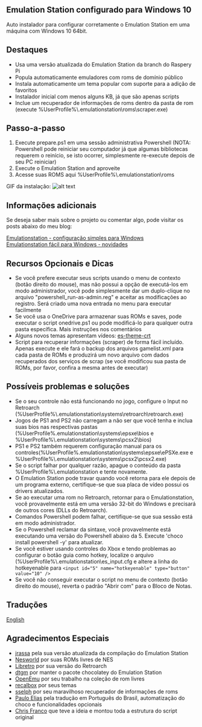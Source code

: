 Emulation Station configurado para Windows 10
-----

Auto instalador para configurar corretamente o Emulation Station em uma máquina com Windows 10 64bit.

Destaques
-----

- Usa uma versão atualizada do Emulation Station da branch do Raspery Pi
- Popula automaticamente emuladores com roms de domínio público
- Instala automaticamente um tema popular com suporte para a adição de favoritos
- Instalador inicial com menos alguns KB, já que são apenas scripts
- Inclue um recuperador de informações de roms dentro da pasta de rom (execute %UserProfile%\\.emulationstation\roms\scraper.exe)

Passo-a-passo
-----

1. Execute prepare.ps1 em uma sessão administrativa Powershell
  (NOTA: Powershell pode reiniciar seu computador já que algumas bibliotecas requerem o reinício, se isto ocorrer, simplesmente re-execute depois de seu PC reiniciar)
2. Execute o Emulation Station and aproveite
3. Acesse suas ROMS aqui %UserProfile%\\.emulationstation\roms

GIF da instalação:
![alt text](https://github.com/Francommit/github_gif_dump/blob/master/installation-instructions.gif?raw=true)

Informações adicionais
-----

Se deseja saber mais sobre o projeto ou comentar algo, pode visitar os posts abaixo do meu blog:

[Emulationstation - configuração simples para Windows](https://paulorobertoelias.com.br/2018-07-04-emulationstation-configuracao-simples-para-windows/)  
[Emulationstation fácil para Windows - novidades](https://paulorobertoelias.com.br/2018-09-09-emulationstation-facil-para-windows-novidades/)  

Recursos Opcionais e Dicas
-----

- Se você prefere executar seus scripts usando o menu de contexto (botão direito do mouse), mas não possui a opção de executá-los em modo administrador, você pode simplesmente dar um duplo-clique no arquivo "powershell_run-as-admin.reg" e aceitar as modificações ao registro. Será criado uma nova entrada no menu para executar facilmente
- Se você usa o OneDrive para armazenar suas ROMs e saves, pode executar o script onedrive.ps1 ou pode modificá-lo para qualquer outra pasta específica. Mais instruções nos comentários
- Alguns novos temas apresentam vídeos: [es-theme-crt](https://github.com/PRElias/es-theme-crt)
- Script para recuperar informações (scraper) de forma fácil incluído. Apenas execute e ele fará o backup dos arquivos gamelist.xml para cada pasta de ROMs e produzirá um novo arquivo com dados recuperados dos serviços de scrap (se você modificou sua pasta de ROMs, por favor, confira a mesma antes de executar)

Possíveis problemas e soluções
-----

- Se o seu controle não está funcionando no jogo, configure o Input no Retroarch (%UserProfile%\\.emulationstation\systems\retroarch\retroarch.exe)
- Jogos de PS1 and PS2 não carregam a não ser que você tenha e inclua suas bios nas respectivas pastas (%UserProfile%\.emulationstation\systems\epsxe\bios e %UserProfile%\\.emulationstation\systems\pcsx2\bios)
- PS1 e PS2 também requerem configuração manual para os controles(%UserProfile%\.emulationstation\systems\epsxe\ePSXe.exe e %UserProfile%\\.emulationstation\systems\pcsx2\pcsx2.exe)
- Se o script falhar por qualquer razão, apague o conteúdo da pasta %UserProfile%\\.emulationstation e tente novamente.
- O Emulation Station pode travar quando você retorna para ele depois de um programa externo, certifique-se que sua placa de vídeo possui os drivers atualizados.
- Se ao executar uma rom no Retroarch, retornar para o Emulationstation, você provavelmente está em uma versão 32-bit do Windows e precisará de outros cores (DLLs do Retroarch).
- Comandos Powershell podem falhar, certifique-se que sua sessão está em modo administrador.
- Se o Powershell reclamar da sintaxe, você provavelmente está executando uma versão do Powershell abaixo da 5. Execute 'choco install powershell -y' para atualizar.
- Se você estiver usando controles do Xbox e tendo problemas ao configurar o botão guia como hotkey, localize o arquivo (%UserProfile%\\.emulationstation\es_input.cfg e altere a linha do hotkeyenable para ```<input id="5" name="hotkeyenable" type="button" value="10" />```
- Se você não conseguir executar o script no menu de contexto (botão direito do mouse), reverta o padrão "Abrir com" para o Bloco de Notas.

Traduções
-----

[English](README.en.md)


Agradecimentos Especiais
-----

- [jrassa](https://github.com/jrassa/EmulationStation) pela sua versão atualizada da compilação do Emulation Station
- [Nesworld](http://www.nesworld.com/) por suas ROMs livres de NES  
- [Libretro](https://www.libretro.com/) por sua versão do Retroarch  
- [dtgm](https://chocolatey.org/packages/emulationstation) por manter o pacote chocolatey do Emulation Station 
- [OpenEmu](https://github.com/OpenEmu/OpenEmu-Update) por seu trabalho na coleção de rom livres 
- [recalbox](https://github.com/recalbox/recalbox-themes) por seus temas 
- [sselph](https://github.com/sselph/scraper) por seu maravilhoso recuperador de informações de roms 
- [Paulo Elias](http://paulorobertoelias.com.br) pela tradução em Português do Brasil, automatização do choco e funcionalidades opcionais
- [Chris Franco](https://github.com/Francommit) que teve a ideia e montou toda a estrutura do script original 
